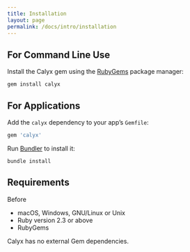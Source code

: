 ```yaml
---
title: Installation
layout: page
permalink: /docs/intro/installation
---
```


## For Command Line Use

Install the Calyx gem using the [RubyGems](https://rubygems.org) package manager:

```
gem install calyx
```

## For Applications

Add the `calyx` dependency to your app’s `Gemfile`:

```ruby
gem 'calyx'
```

Run [Bundler](https://bundler.io/) to install it:

```
bundle install
```

## Requirements

Before

- macOS, Windows, GNU/Linux or Unix
- Ruby version 2.3 or above
- RubyGems

Calyx has no external Gem dependencies.
